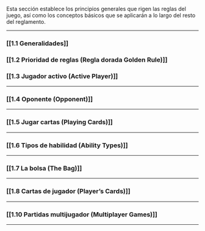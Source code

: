 Esta sección establece los principios generales que rigen las reglas del juego, así como los conceptos básicos que se aplicarán a lo largo del resto del reglamento.

---

### [[1.1 Generalidades]]
### [[1.2 Prioridad de reglas (Regla dorada Golden Rule)]]
### [[1.3 Jugador activo (Active Player)]]



---

### [[1.4 Oponente (Opponent)]]



---

### [[1.5 Jugar cartas (Playing Cards)]]



---

### [[1.6 Tipos de habilidad (Ability Types)]]


---

### [[1.7 La bolsa (The Bag)]]


---

### [[1.8 Cartas de jugador (Player’s Cards)]]



---
### [[1.10 Partidas multijugador (Multiplayer Games)]]



---

